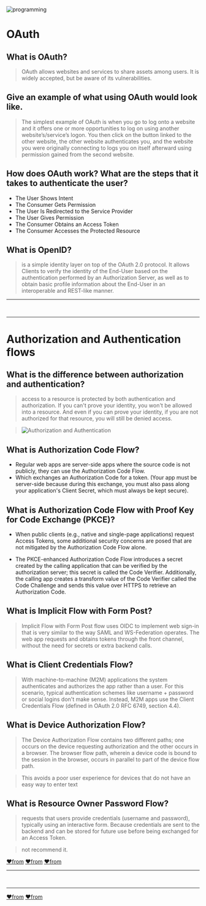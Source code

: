 
![programming ](https://miuc.org/wp-content/uploads/2020/08/6-Reasons-why-you-should-learn-Programming.png)

# OAuth 

 ## What is OAuth?
  > OAuth allows websites and services to share assets among users. It is widely accepted, but be aware of its vulnerabilities.

 ## Give an example of what using OAuth would look like.
  > The simplest example of OAuth is when you go to log onto a website and it offers one or more opportunities to log on using another website’s/service’s logon. You then click on the button linked to the other website, the other website authenticates you, and the website you were originally connecting to logs you on itself afterward using permission gained from the second website.

 ## How does OAuth work? What are the steps that it takes to authenticate the user?
   * The User Shows Intent
   * The Consumer Gets Permission
   * The User Is Redirected to the Service Provider
   * The User Gives Permission
   * The Consumer Obtains an Access Token
   * The Consumer Accesses the Protected Resource

 ## What is OpenID?
  > is a simple identity layer on top of the OAuth 2.0 protocol. It allows Clients to verify the identity of the End-User based on the authentication performed by an Authorization Server, as well as to obtain basic profile information about the End-User in an interoperable and REST-like manner.


<hr><br><hr>

# Authorization and Authentication flows

 ## What is the difference between authorization and authentication?
   > access to a resource is protected by both authentication and authorization. If you can't prove your identity, you won't be allowed into a resource. And even if you can prove your identity, if you are not authorized for that resource, you will still be denied access.

   > ![Authorization and Authentication](https://miro.medium.com/max/1400/1*kSQKm-yhXuD5yG1r9yGjdw.png)

 ## What is Authorization Code Flow?
   * Regular web apps are server-side apps where the source code is not publicly, they can use the Authorization Code Flow.
   * Which exchanges an Authorization Code for a token. (Your app must be server-side because during this exchange, you must also pass along your application's Client Secret, which must always be kept secure).

 ## What is Authorization Code Flow with Proof Key for Code Exchange (PKCE)?
   * When public clients (e.g., native and single-page applications) request Access Tokens, some additional security concerns are posed that are not mitigated by the Authorization Code Flow alone.

   * The PKCE-enhanced Authorization Code Flow introduces a secret created by the calling application that can be verified by the authorization server; this secret is called the Code Verifier. Additionally, the calling app creates a transform value of the Code Verifier called the Code Challenge and sends this value over HTTPS to retrieve an Authorization Code.

 ## What is Implicit Flow with Form Post?
   > Implicit Flow with Form Post flow uses OIDC to implement web sign-in that is very similar to the way SAML and WS-Federation operates. The web app requests and obtains tokens through the front channel, without the need for secrets or extra backend calls.

 ## What is Client Credentials Flow?
   > With machine-to-machine (M2M) applications the system authenticates and authorizes the app rather than a user. For this scenario, typical authentication schemes like username + password or social logins don't make sense. Instead, M2M apps use the Client Credentials Flow (defined in OAuth 2.0 RFC 6749, section 4.4).
  
 ## What is Device Authorization Flow?
   > The Device Authorization Flow contains two different paths; one occurs on the device requesting authorization and the other occurs in a browser. The browser flow path, wherein a device code is bound to the session in the browser, occurs in parallel to part of the device flow path.

   > This avoids a poor user experience for devices that do not have an easy way to enter text

 ## What is Resource Owner Password Flow?
   > requests that users provide credentials (username and password), typically using an interactive form. Because credentials are sent to the backend and can be stored for future use before being exchanged for an Access Token.

   > not recommend it.






 [♥️from](https://www.csoonline.com/article/3216404/what-is-oauth-how-the-open-authorization-framework-works.html) 
 [♥️from](https://www.varonis.com/blog/what-is-oauth/)
 [♥️from](https://openid.net/connect/)


 <hr><br><hr>

 [♥️from](https://auth0.com/docs/flows#authorization-code-flow) 
 [♥️from](https://medium.com/@wathsara/authentications-vs-authorization-f7560d24e0f6)
